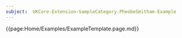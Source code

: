 ```yaml
---
subject:  UKCore-Extension-SampleCategory-PheobeSmitham-Example
---
```

{{page:Home/Examples/ExampleTemplate.page.md}}